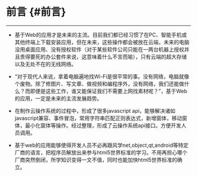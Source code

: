 # 前言 {#前言}

---

* 基于Web的应用才是未来的主流。目前我们都已经习惯了在PC、智能手机或其他终端上下载安装应用，但在未来，这些操作都会被放在云端，未来的电脑没用桌面应用、没有授权软件（对于某些软件公司只能在一两台机器上授权并且贵得要死的办公套件来说，这意味着什么不言而喻），只有云端的超大存储以及无处不在的无线网络。

* “对于现代人来说，拿着电脑遍地找Wi-Fi是很平常的事。没有网络，电脑就像个废物。除了修图片、写文章、做视频和编程序外，没有网络，我们还能做什么？而即便是这些工作，谁又能保证我们不需要上网找素材呢？”，基于Web的应用，一定是未来的主流发展趋势。

* 在制作云操作系统的过程中，形成了很多javascript api，能够解决诸如javascript兼容、事件冒泡，常用字符串匹配正则表达式，新增窗体，移动窗体，最小化窗体等操作。经过整理，形成了云操作系统api接口。方便开发人员调用。

* 基于web的应用能够使得开发人员不必再跟风学net,object,qt,android等特定厂商的语言，把程序员解放出来参与html5世界标准的学习。不用再担心哪个厂商突然倒闭，所学知识变得一文不值，同时也能加快html5世界标准的确立。



